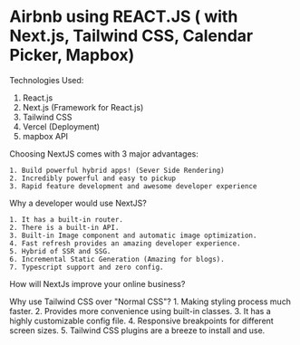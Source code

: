 #  Airbnb using REACT.JS ( with Next.js, Tailwind CSS, Calendar Picker, Mapbox)

Technologies Used:

1. React.js
2. Next.js (Framework for React.js)
3. Tailwind CSS
4. Vercel (Deployment)
5. mapbox API

Choosing NextJS comes with 3 major advantages:
    
    1. Build powerful hybrid apps! (Sever Side Rendering)
    2. Incredibly powerful and easy to pickup
    3. Rapid feature development and awesome developer experience 

Why a developer would use NextJS?
    
    1. It has a built-in router.
    2. There is a built-in API.
    3. Built-in Image component and automatic image optimization.
    4. Fast refresh provides an amazing developer experience.
    5. Hybrid of SSR and SSG.
    6. Incremental Static Generation (Amazing for blogs).
    7. Typescript support and zero config.

How will NextJs improve your online business?

Why use Tailwind CSS over "Normal CSS"?
    1. Making styling process much faster.
    2. Provides more convenience using built-in classes.
    3. It has a highly customizable config file.
    4. Responsive breakpoints for different screen sizes.
    5. Tailwind CSS plugins are a breeze to install and use.
